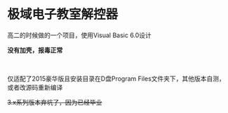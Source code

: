 # 极域电子教室解控器

高二的时候做的一个项目，使用Visual Basic 6.0设计

**没有加壳，报毒正常**

<br/>

仅适配了2015豪华版且安装目录在D盘Program Files文件夹下，其他版本自测，或者改源码重新编译


~~3.x系列版本弃坑了，因为已经毕业~~
